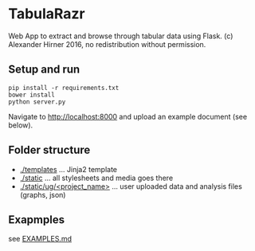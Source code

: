 # TabulaRazr
Web App to extract and browse through tabular data using Flask.
(c) Alexander Hirner 2016, no redistribution without permission.

## Setup and run

    pip install -r requirements.txt
    bower install
    python server.py

Navigate to [http://localhost:8000](http://localhost:8000) and upload an example document (see below).

## Folder structure
- [./templates](./templates) ... Jinja2 template
- [,/static](./static) ... all stylesheets and media goes there
- [./static/ug/<project_name>](./static/ug/) ... user uploaded data and analysis files (graphs, json)

## Exapmples

see [EXAMPLES.md](EXAMPLES.md)


